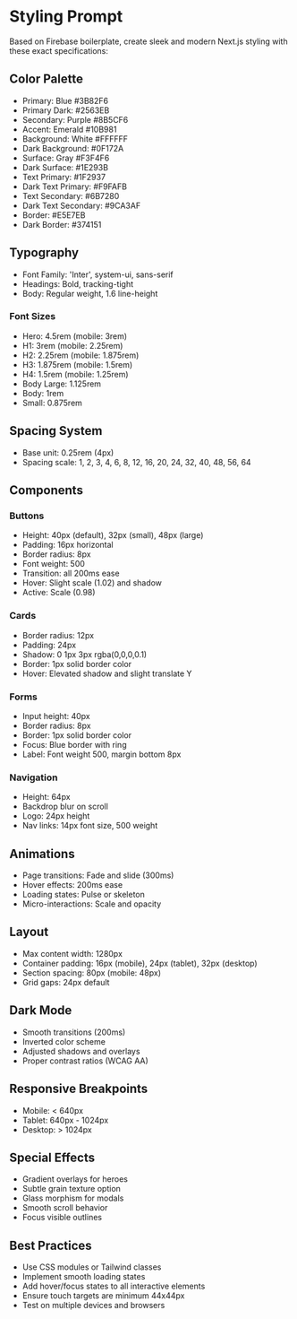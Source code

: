 # Styling Prompt
Based on Firebase boilerplate, create sleek and modern Next.js styling with these exact specifications:

## Color Palette
- Primary: Blue #3B82F6
- Primary Dark: #2563EB
- Secondary: Purple #8B5CF6
- Accent: Emerald #10B981
- Background: White #FFFFFF
- Dark Background: #0F172A
- Surface: Gray #F3F4F6
- Dark Surface: #1E293B
- Text Primary: #1F2937
- Dark Text Primary: #F9FAFB
- Text Secondary: #6B7280
- Dark Text Secondary: #9CA3AF
- Border: #E5E7EB
- Dark Border: #374151

## Typography
- Font Family: 'Inter', system-ui, sans-serif
- Headings: Bold, tracking-tight
- Body: Regular weight, 1.6 line-height

### Font Sizes
- Hero: 4.5rem (mobile: 3rem)
- H1: 3rem (mobile: 2.25rem)
- H2: 2.25rem (mobile: 1.875rem)
- H3: 1.875rem (mobile: 1.5rem)
- H4: 1.5rem (mobile: 1.25rem)
- Body Large: 1.125rem
- Body: 1rem
- Small: 0.875rem

## Spacing System
- Base unit: 0.25rem (4px)
- Spacing scale: 1, 2, 3, 4, 6, 8, 12, 16, 20, 24, 32, 40, 48, 56, 64

## Components

### Buttons
- Height: 40px (default), 32px (small), 48px (large)
- Padding: 16px horizontal
- Border radius: 8px
- Font weight: 500
- Transition: all 200ms ease
- Hover: Slight scale (1.02) and shadow
- Active: Scale (0.98)

### Cards
- Border radius: 12px
- Padding: 24px
- Shadow: 0 1px 3px rgba(0,0,0,0.1)
- Border: 1px solid border color
- Hover: Elevated shadow and slight translate Y

### Forms
- Input height: 40px
- Border radius: 8px
- Border: 1px solid border color
- Focus: Blue border with ring
- Label: Font weight 500, margin bottom 8px

### Navigation
- Height: 64px
- Backdrop blur on scroll
- Logo: 24px height
- Nav links: 14px font size, 500 weight

## Animations
- Page transitions: Fade and slide (300ms)
- Hover effects: 200ms ease
- Loading states: Pulse or skeleton
- Micro-interactions: Scale and opacity

## Layout
- Max content width: 1280px
- Container padding: 16px (mobile), 24px (tablet), 32px (desktop)
- Section spacing: 80px (mobile: 48px)
- Grid gaps: 24px default

## Dark Mode
- Smooth transitions (200ms)
- Inverted color scheme
- Adjusted shadows and overlays
- Proper contrast ratios (WCAG AA)

## Responsive Breakpoints
- Mobile: < 640px
- Tablet: 640px - 1024px
- Desktop: > 1024px

## Special Effects
- Gradient overlays for heroes
- Subtle grain texture option
- Glass morphism for modals
- Smooth scroll behavior
- Focus visible outlines

## Best Practices
- Use CSS modules or Tailwind classes
- Implement smooth loading states
- Add hover/focus states to all interactive elements
- Ensure touch targets are minimum 44x44px
- Test on multiple devices and browsers 